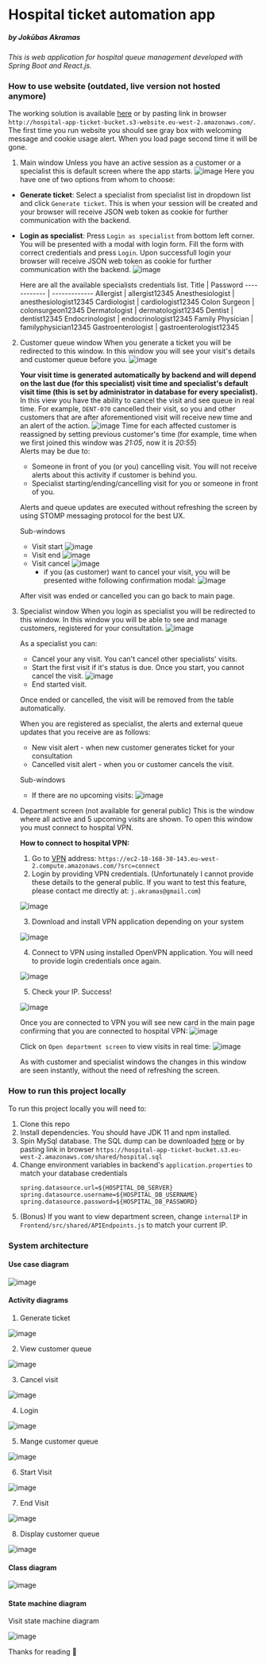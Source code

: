 # **Hospital ticket automation app**
##### by Jokūbas Akramas
_This is web application for hospital queue management developed with Spring Boot and React.js._
### How to use  website (outdated, live version not hosted anymore)
The working solution is available [here](http://hospital-app-ticket-bucket.s3-website.eu-west-2.amazonaws.com/) or by pasting link in browser `http://hospital-app-ticket-bucket.s3-website.eu-west-2.amazonaws.com/`. The first time you run website you should see gray box with welcoming message and cookie usage alert. When you load page second time it will be gone.
1. Main window
Unless you have an active session as a customer or a specialist this is default screen where the app starts.
![image](https://user-images.githubusercontent.com/47061836/113435475-8ef5c080-93eb-11eb-87ce-755b352f9ba4.png)
Here you have one of two options from whom to choose:
- __Generate ticket__:  Select a specialist from specialist list in dropdown list and click `Generate ticket`. This is when your session will be created and your browser will receive JSON web token as cookie for further communication with the backend.
- __Login as specialist__:  Press `Login as specialist` from bottom left corner. You will be presented with a modal with login form. Fill the form with correct credentials and press `Login`. Upon successfull login your browser will receive JSON web token as cookie for further communication with the backend.
![image](https://user-images.githubusercontent.com/47061836/113436095-bbf6a300-93ec-11eb-9a7f-8f22268dd35e.png)
    
    Here are all the available specialists credentials list.
    Title | Password
    ------------ | -------------
    Allergist | allergist12345
    Anesthesiologist | anesthesiologist12345
    Cardiologist | cardiologist12345
    Colon Surgeon | colonsurgeon12345
    Dermatologist | dermatologist12345
    Dentist | dentist12345
    Endocrinologist | endocrinologist12345
    Family Physician | familyphysician12345
    Gastroenterologist | gastroenterologist12345

2. Customer queue window
    When you generate a ticket you will be redirected to this window. In this window you will see your visit's details and customer queue before you.
    ![image](https://user-images.githubusercontent.com/47061836/113437936-3ecd2d00-93f0-11eb-913e-8e016c031f73.png)
    
    __Your visit time is generated automatically by backend and will depend on the last due (for this specialist) visit time and specialist's default visit time (this is set by administrator in database for every specialist).__
    In this view you have the ability to cancel the visit and see queue in real time. For example, `DENT-070` cancelled their visit, so you and other customers that are after aforementioned visit will receive new time and an alert of the action. 
    ![image](https://user-images.githubusercontent.com/47061836/113437978-54425700-93f0-11eb-9e77-9ee1243ebd33.png)
    Time for each affected customer is reassigned by setting previous customer's time (for example, time when we first joined this window was *21:05*, now it is *20:55*)  
    Alerts may be due to:
    - Someone in front of you (or you) cancelling visit. You will not receive alerts about this activity if customer is behind you.
    - Specialist starting/ending/cancelling visit for you or someone in front of you.
    
    Alerts and queue updates are executed without refreshing the screen by using STOMP messaging protocol for the best UX.

    Sub-windows
    - Visit start
    ![image](https://user-images.githubusercontent.com/47061836/113438929-3fff5980-93f2-11eb-801d-c8513d601f22.png)
    - Visit end
    ![image](https://user-images.githubusercontent.com/47061836/113438945-48f02b00-93f2-11eb-9332-96f52cb9e6b0.png)
    - Visit cancel
    ![image](https://user-images.githubusercontent.com/47061836/113439030-6a511700-93f2-11eb-8fed-a598ad870141.png)
        - if you (as customer) want to cancel your visit, you will be presented withe following confirmation modal:
    ![image](https://user-images.githubusercontent.com/47061836/113439008-61604580-93f2-11eb-96f2-cff683e38a82.png)
    
    After visit was ended or cancelled you can go back to main page. 
    
3. Specialist window
    When you login as specialist you will be redirected to this window. In this window you will be able to see and manage customers, registered for your consultation.
    ![image](https://user-images.githubusercontent.com/47061836/113440632-7a1e2a80-93f5-11eb-9d7d-253a9208e916.png)
    
    As a specialist you can:
    - Cancel your any visit. You can't cancel other specialists' visits.
    - Start the first visit if it's status is due. Once you start, you cannot cancel the visit.
      ![image](https://user-images.githubusercontent.com/47061836/113441383-df265000-93f6-11eb-8056-6452d24f99b1.png)
    - End started visit. 
    
    Once ended or cancelled, the visit will be removed from the table automatically.

    When you are registered as specialist, the alerts and external queue updates that you receive are as follows:
    - New visit alert - when new customer generates ticket for your consultation
    - Cancelled visit alert - when you or customer cancels the visit.
    
    Sub-windows
    - If there are no upcoming visits:
    ![image](https://user-images.githubusercontent.com/47061836/113441423-f8c79780-93f6-11eb-8d54-0172ffdbbe08.png)
4. Department screen (not available for general public)
    This is the window where all active and 5 upcoming visits are shown. To open this window you must connect to hospital VPN.
    
    **How to connect to hospital VPN:**
    1. Go to [VPN](https://ec2-18-168-30-143.eu-west-2.compute.amazonaws.com/?src=connect) address: `https://ec2-18-168-30-143.eu-west-2.compute.amazonaws.com/?src=connect`
    2. Login by providing VPN credentials. (Unfortunately I cannot provide these details to the general public. If you want to test this feature, please contact me directly at: `j.akramas@gmail.com`)
    
    ![image](https://user-images.githubusercontent.com/47061836/113443411-9bcde080-93fa-11eb-9eae-28cce3d6c648.png)
    
    3. Download and install VPN application depending on your system
    
    ![image](https://user-images.githubusercontent.com/47061836/113443928-8b6a3580-93fb-11eb-9c03-7e4bea077481.png)
    
    4. Connect to VPN using installed OpenVPN application. You will need to provide login credentials once again. 
    
    ![image](https://user-images.githubusercontent.com/47061836/113444558-cae55180-93fc-11eb-83f1-3f08bd9a6495.png)
    
    5. Check your IP. Success!
    
    ![image](https://user-images.githubusercontent.com/47061836/113444609-e2243f00-93fc-11eb-8f3d-62debb76a65b.png)

    Once you are connected to VPN you will see new card in the main page confirming that you are connected to hospital VPN:
    ![image](https://user-images.githubusercontent.com/47061836/113444749-2b748e80-93fd-11eb-9008-da6e1df94756.png)
    
    Click on `Open department screen` to view visits in real time:
    ![image](https://user-images.githubusercontent.com/47061836/113445028-b6ee1f80-93fd-11eb-8afb-71bbfced5692.png)
    
    As with customer and specialist windows the changes in this window are seen instantly, without the need of refreshing the screen. 

### How to run this project locally
To run this project locally you will need to:
1. Clone this repo
2. Install dependencies. You should have JDK 11 and npm installed.
3. Spin MySql database. The SQL dump can be downloaded [here](https://hospital-app-ticket-bucket.s3.eu-west-2.amazonaws.com/shared/hospital.sql) or by pasting link in browser `https://hospital-app-ticket-bucket.s3.eu-west-2.amazonaws.com/shared/hospital.sql`
4. Change environment variables in backend's `application.properties` to match your database credentials
    ```
    spring.datasource.url=${HOSPITAL_DB_SERVER}
    spring.datasource.username=${HOSPITAL_DB_USERNAME}
    spring.datasource.password=${HOSPITAL_DB_PASSWORD}
    ```
5. (Bonus) If you want to view department screen, change `internalIP` in `Frontend/src/shared/APIEndpoints.js` to match your current IP.
### System architecture

#### Use case diagram
![image](https://user-images.githubusercontent.com/47061836/113449715-2288ba80-9407-11eb-9842-3a83669cfb9f.png)
#### Activity diagrams
1. Generate ticket

![image](https://user-images.githubusercontent.com/47061836/113449889-7abfbc80-9407-11eb-8cce-d8133fa14c8a.png)

2. View customer queue

![image](https://user-images.githubusercontent.com/47061836/113450046-cb371a00-9407-11eb-9bff-67fccd6382d8.png)

3. Cancel visit

![image](https://user-images.githubusercontent.com/47061836/113450092-e4d86180-9407-11eb-84c7-8ca960444f79.png)

4. Login

![image](https://user-images.githubusercontent.com/47061836/113450142-fc174f00-9407-11eb-869a-c45356b3ff5d.png)

5. Mange customer queue

![image](https://user-images.githubusercontent.com/47061836/113450184-10f3e280-9408-11eb-898e-81f5f740abe3.png)

6. Start Visit

![image](https://user-images.githubusercontent.com/47061836/113450217-1f41fe80-9408-11eb-9dcd-d7228677a789.png)

7. End Visit

![image](https://user-images.githubusercontent.com/47061836/113450247-2ec14780-9408-11eb-8006-b131afb4fb33.png)

8. Display customer queue

![image](https://user-images.githubusercontent.com/47061836/113450297-413b8100-9408-11eb-8225-04b5494e46dd.png)

#### Class diagram

![image](https://user-images.githubusercontent.com/47061836/113450598-e5252c80-9408-11eb-99c9-746bf1c3d881.png)

#### State machine diagram

Visit state machine diagram

![image](https://user-images.githubusercontent.com/47061836/113490000-292f3480-94d0-11eb-8e25-8a8e910e95ba.png)

Thanks for reading :slightly_smiling_face:	
